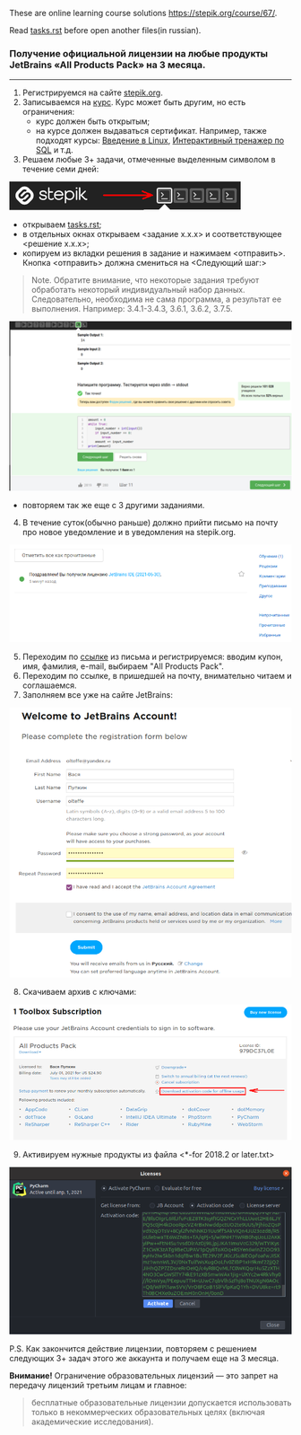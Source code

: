 These are online learning course solutions https://stepik.org/course/67/.

Read [tasks.rst](https://github.com/olteffe/stepik/blob/master/tasks.rst) before open another files(in russian).

### Получение официальной лицензии на любые продукты JetBrains «All Products Pack» на 3 месяца.
_______________________________________________

1. Регистрируемся на сайте [stepik.org](https://stepik.org/).
2. Записываемся на [курс](https://stepik.org/course/67/syllabus). Курс может быть другим, но есть ограничения:
   * курс должен быть открытым;
   * на курсе должен выдаваться сертификат.
Например, также подходят курсы: [Введение в Linux](https://stepik.org/course/73/), 
     [Интерактивный тренажер по SQL](https://stepik.org/course/63054/) и т.д.
3. Решаем любые 3+ задачи, отмеченные выделенным символом в течение семи дней:

![solution_symbol](https://github.com/olteffe/stepik/blob/master/images/solution_symbol.png)
 * открываем [tasks.rst](https://github.com/olteffe/stepik/blob/master/tasks.rst);
 * в отдельных окнах открываем <задание х.х.х> и соответствующее <решение х.х.х>;
 * копируем из вкладки решения в задание и нажимаем <отправить>. Кнопка <отправить> должна смениться на <Следующий шаг:>

> Note. Обратите внимание, что некоторые задания требуют обработать некоторый индивидуальный набор данных.
> Следовательно, необходима не сама программа, а результат ее выполнения. Например: 3.4.1-3.4.3, 3.6.1, 3.6.2, 3.7.5.

![green](https://github.com/olteffe/stepik/blob/master/images/green.png)

 * повторяем так же еще с 3 другими заданиями.
4. В течение суток(обычно раньше) должно прийти письмо на почту про новое уведомление и в уведомления на stepik.org.

![message](https://github.com/olteffe/stepik/blob/master/images/message.png)   

5. Переходим по [ссылке](https://www.jetbrains.com/store/redeem/?ALL) из письма и регистрируемся: вводим купон, имя, фамилия,
   e-mail, выбираем "All Products Pack".
6. Переходим по ссылке, в пришедшей на почту, внимательно читаем и соглашаемся.
7. Заполняем все уже на сайте JetBrains:

![jb_reg](https://github.com/olteffe/stepik/blob/master/images/jb_reg.png) 

8. Скачиваем архив с ключами:

![download](https://github.com/olteffe/stepik/blob/master/images/download.png)

9. Активируем нужные продукты из файла <*-for 2018.2 or later.txt>

![activ](https://github.com/olteffe/stepik/blob/master/images/activ.png)

P.S. Как закончится действие лицензии, повторяем с решением следующих 3+ задач этого же аккаунта и получаем еще на 3 месяца.

**Внимание!** Ограничение образовательных лицензий — это запрет на передачу лицензий третьим лицам и главное:
>бесплатные образовательные лицензии допускается использовать только в некоммерческих образовательных целях (включая академические исследования).
